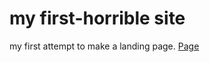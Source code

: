 # my first-horrible site
my first attempt to make a landing page.
[Page](https://dmitrycatdev.github.io/dmitrydevcat.github.io/)
